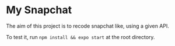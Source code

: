 # My Snapchat 

The aim of this project is to recode snapchat like, using a given API.

To test it, run `npm install && expo start` at the root directory.
